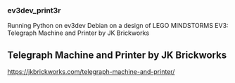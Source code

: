 ### ev3dev_print3r
Running Python on ev3dev Debian on a design of LEGO MINDSTORMS EV3: Telegraph Machine and Printer by JK Brickworks
## Telegraph Machine and Printer by JK Brickworks
https://jkbrickworks.com/telegraph-machine-and-printer/
